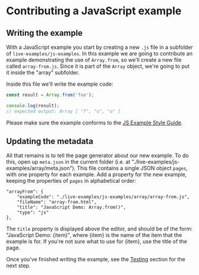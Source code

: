 # Contributing a JavaScript example

## Writing the example

With a JavaScript example you start by creating a new `.js` file in a subfolder of `live-examples/js-examples`. In this example we are going to contribute an example demonstrating the use of `Array.from`, so we'll create a new file called `array-from.js`. Since it is part of the `Array` object, we're going to put it inside the "array" subfolder.

Inside this file we'll write the example code:

```js
const result = Array.from('foo');

console.log(result);
// expected output: Array [ "f", "o", "o" ]
```

Please make sure the example conforms to the [JS Example Style Guide](JS-Example-Style-Guide.md).

## Updating the metadata

All that remains is to tell the page generator about our new example. To do this, open up `meta.json` in the current folder (i.e. at "./live-examples/js-examples/array/meta.json"). This file contains a single JSON object `pages`, with one property for each example. Add a property for the new example, keeping the properties of `pages` in alphabetical order:

```
"arrayFrom": {
    "exampleCode": "./live-examples/js-examples/array/array-from.js",
    "fileName": "array-from.html",
    "title": "JavaScript Demo: Array.from()",
    "type": "js"
},
```

The `title` property is displayed above the editor, and should be of the form: "JavaScript Demo: {item}", where {item} is the name of the item that the example is for. If you're not sure what to use for {item}, use the title of the page.

Once you've finished writing the example, see the [Testing](CONTRIBUTING.md#testing) section for the next step.
